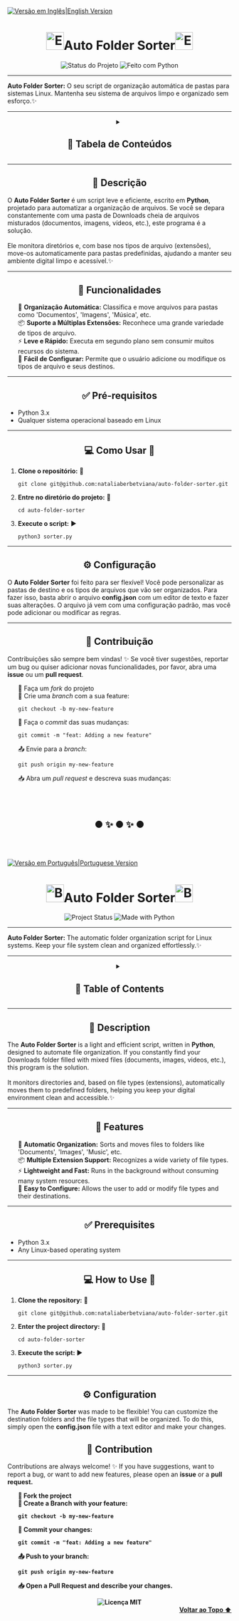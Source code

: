 <a id="top"></a>
<a href="#english-version">
    <img src="https://img.shields.io/badge/read%20in-English-green?style=for-the-badge&logo=appveyor" alt="Versão em Inglês|English Version">
  </a>
<a id="portuguese-version"></a>
</div>

<div align="center">
<h1><img src="https://media.giphy.com/media/v1.Y2lkPTc5MGI3NjExdzlzNDk1YzBmNXV5bW45b2c1aDZ3MnNla25xdnM5ZDJ3NXdnaDRkaiZlcD12MV9naWZzX3NlYXJjaCZjdD1n/3ohs4oWkzyVeVgTwKQ/giphy.gif" alt="Estrela Saltitante" width="40">Auto Folder Sorter<img src="https://media.giphy.com/media/v1.Y2lkPTc5MGI3NjExdzlzNDk1YzBmNXV5bW45b2c1aDZ3MnNla25xdnM5ZDJ3NXdnaDRkaiZlcD12MV9naWZzX3NlYXJjaCZjdD1n/3ohs4oWkzyVeVgTwKQ/giphy.gif" alt="Estrela Saltitante" width="40"></h1> 
</div>

<div align="center">
  <img src="https://img.shields.io/badge/status-Em%20desenvolvimento-orange?style=for-the-badge" alt="Status do Projeto">
  <img src="https://img.shields.io/badge/Feito%20com-Python-1f425f.svg?style=for-the-badge" alt="Feito com Python">
</div>

---

**Auto Folder Sorter:** O seu script de organização automática de pastas para sistemas Linux. Mantenha seu sistema de arquivos limpo e organizado sem esforço.✨

---

<div align="center">
  <details>
    <summary><h2>📑 Tabela de Conteúdos</h2></summary>
    <ul style="list-style-type:none;">
      <li><a href="#descrição">Descrição</a> 📝</li>
      <li><a href="#funcionalidades">Funcionalidades</a> 🚀</li>
      <li><a href="#pré-requisitos">Pré-requisitos</a> ✅</li>
      <li><a href="#como-usar">Como Usar</a> 💻</li>
      <li><a href="#configuração">Configuração</a> ⚙️</li>
      <li><a href="#contribuição">Contribuição</a> 🤝</li>
      <li><a href="#licença">Licença</a> 📄</li>
    </ul>
  </details>
</div>


---
<a id="descrição"></a>
<h2 align="center">📝 Descrição</h2>
O <strong>Auto Folder Sorter</strong> é um script leve e eficiente, escrito em <strong>Python</strong>, projetado para automatizar a organização de arquivos. Se você se depara constantemente com uma pasta de Downloads cheia de arquivos misturados (documentos, imagens, vídeos, etc.), este programa é a solução.
<br><br>
Ele monitora diretórios e, com base nos tipos de arquivo (extensões), move-os automaticamente para pastas predefinidas, ajudando a manter seu ambiente digital limpo e acessível.✨

---

<a id="funcionalidades"></a>
<h2 align="center">🚀 Funcionalidades</h2>
<ul style="list-style-type:none;">
  <li>🔄 <strong>Organização Automática:</strong> Classifica e move arquivos para pastas como 'Documentos', 'Imagens', 'Música', etc.</li>
  <li>📦 <strong>Suporte a Múltiplas Extensões:</strong> Reconhece uma grande variedade de tipos de arquivo.</li>
  <li>⚡ <strong>Leve e Rápido:</strong> Executa em segundo plano sem consumir muitos recursos do sistema.</li>
  <li>🔧 <strong>Fácil de Configurar:</strong> Permite que o usuário adicione ou modifique os tipos de arquivo e seus destinos.</li>
</ul>

---

<h2 align="center">✅  Pré-requisitos</h2> 
<a id="pré-requisitos"></a>
<a id="funcionalidades"></a>
<ul >
  <li>Python 3.x </li>
  <li>Qualquer sistema operacional baseado em Linux</li>
</ul>

---

<a id="como-usar"></a>
<h2 align="center">💻 Como Usar 🚀</h2>
<ol>
  <li><strong>Clone o repositório:</strong> 🚀
    <pre><code>git clone git@github.com:nataliaberbetviana/auto-folder-sorter.git</code></pre>
  </li>
  <li><strong>Entre no diretório do projeto:</strong> 📁
    <pre><code>cd auto-folder-sorter</code></pre>
  </li>
  <li><strong>Execute o script:</strong> ▶️
    <pre><code>python3 sorter.py</code></pre>
  </li>
</ol>

---

<a id="configuração"></a>
<h2 align="center">⚙️ Configuração</h2>
O <strong>Auto Folder Sorter</strong> foi feito para ser flexível! Você pode personalizar as pastas de destino e os tipos de arquivos que vão ser organizados. Para fazer isso, basta abrir o arquivo <strong>config.json</strong> com um editor de texto e fazer suas alterações.
O arquivo já vem com uma configuração padrão, mas você pode adicionar ou modificar as regras.

---

<a id="contribuição"></a>
<h2 align="center">🤝 Contribuição</h2>
Contribuições são sempre bem vindas! ✨ Se você tiver sugestões, reportar um bug ou quiser adicionar novas funcionalidades, por favor, abra uma <strong>issue</strong> ou um <strong>pull request</strong>.

<ul style="list-style-type:none;">
  <li>🍴 Faça um <em>fork</em> do projeto</li>
  <li>🌿 Crie uma <em>branch</em> com a sua feature:
    <pre><code>git checkout -b my-new-feature</code></pre>
  </li>
  <li>💾 Faça o <em>commit</em> das suas mudanças:
    <pre><code>git commit -m "feat: Adding a new feature"</code></pre>
  </li>
  <li>📤 Envie para a <em>branch</em>:
    <pre><code>git push origin my-new-feature</code></pre>
  </li>
  <li>📥 Abra um <em>pull request</em> e descreva suas mudanças:</li>
</ul>

<a id="english-version"></a>

<br><br>

<div align="center">
  <h2>● ✨ ● ✨ ●</h2>
</div>

<br><br>

<a href="#portuguese-version">
    <img src="https://img.shields.io/badge/leia%20em-Português-green?style=for-the-badge&logo=appveyor" alt="Versão em Português|Portuguese Version">
  </a>

<div align="center">
<h1><img src="https://media.giphy.com/media/v1.Y2lkPTc5MGI3NjExdzlzNDk1YzBmNXV5bW45b2c1aDZ3MnNla25xdnM5ZDJ3NXdnaDRkaiZlcD12MV9naWZzX3NlYXJjaCZjdD1n/3ohs4oWkzyVeVgTwKQ/giphy.gif" alt="Bouncing Star" width="40">Auto Folder Sorter<img src="https://media.giphy.com/media/v1.Y2lkPTc5MGI3NjExdzlzNDk1YzBmNXV5bW45b2c1aDZ3MnNla25xdnM5ZDJ3NXdnaDRkaiZlcD12MV9naWZzX3NlYXJjaCZjdD1n/3ohs4oWkzyVeVgTwKQ/giphy.gif" alt="Bouncing Star" width="40"></h1> 
</div>

<div align="center">
  <img src="https://img.shields.io/badge/status-In%20Development-orange?style=for-the-badge" alt="Project Status">
  <img src="https://img.shields.io/badge/Made%20with-Python-1f425f.svg?style=for-the-badge" alt="Made with Python">
</div>

---

**Auto Folder Sorter:** The automatic folder organization script for Linux systems. Keep your file system clean and organized effortlessly.✨

---

<div align="center">
  <details>
    <summary><h2>📑 Table of Contents</h2></summary>
    <ul style="list-style-type:none;">
      <li><a href="#description-en">Description</a> 📝</li>
      <li><a href="#features-en">Features</a> 🚀</li>
      <li><a href="#prerequisites-en">Prerequisites</a> ✅</li>
      <li><a href="#how-to-use-en">How to Use</a> 💻</li>
      <li><a href="#configuration-en">Configuration</a> ⚙️</li>
      <li><a href="#contribution-en">Contribution</a> 🤝</li>
      <li><a href="#license-en">License</a> 📄</li>
    </ul>
  </details>
</div>


---
<a id="description-en"></a>
<h2 align="center">📝 Description</h2>
The <strong>Auto Folder Sorter</strong> is a light and efficient script, written in <strong>Python</strong>, designed to automate file organization. If you constantly find your Downloads folder filled with mixed files (documents, images, videos, etc.), this program is the solution.
<br><br>
It monitors directories and, based on file types (extensions), automatically moves them to predefined folders, helping you keep your digital environment clean and accessible.✨

---

<a id="features-en"></a>
<h2 align="center">🚀 Features</h2>
<ul style="list-style-type:none;">
  <li>🔄 <strong>Automatic Organization:</strong> Sorts and moves files to folders like 'Documents', 'Images', 'Music', etc.</li>
  <li>📦 <strong>Multiple Extension Support:</strong> Recognizes a wide variety of file types.</li>
  <li>⚡ <strong>Lightweight and Fast:</strong> Runs in the background without consuming many system resources.</li>
  <li>🔧 <strong>Easy to Configure:</strong> Allows the user to add or modify file types and their destinations.</li>
</ul>

---

<a id="prerequisites-en"></a>
<h2 align="center">✅ Prerequisites</h2>
<ul>
  <li>Python 3.x </li>
  <li>Any Linux-based operating system</li>
</ul>

---

<a id="how-to-use-en"></a>
<h2 align="center">💻 How to Use 🚀</h2>
<ol>
  <li><strong>Clone the repository:</strong> 🚀
    <pre><code>git clone git@github.com:nataliaberbetviana/auto-folder-sorter.git</code></pre>
  </li>
  <li><strong>Enter the project directory:</strong> 📁
    <pre><code>cd auto-folder-sorter</code></pre>
  </li>
  <li><strong>Execute the script:</strong> ▶️
    <pre><code>python3 sorter.py</code></pre>
  </li>
</ol>

---

<a id="configuration-en"></a>
<h2 align="center">⚙️ Configuration</h2>
The <strong>Auto Folder Sorter</strong> was made to be flexible! You can customize the destination folders and the file types that will be organized. To do this, simply open the <strong>config.json</strong> file with a text editor and make your changes.

<a id="contribution-en"></a>
<h2 align="center">🤝 Contribution</h2>
Contributions are always welcome! ✨ If you have suggestions, want to report a bug, or want to add new features, please open an <strong>issue</strong> or a <strong>pull request<strong>.

<ul style="list-style-type:none;">
  <li>🍴 Fork the project</li>
  <li>🌿 Create a Branch with your feature:
    <pre><code>git checkout -b my-new-feature</code></pre>
  </li>
  <li>💾 Commit your changes:
    <pre><code>git commit -m "feat: Adding a new feature"</code></pre>
  </li>
  <li>📤 Push to your branch:
    <pre><code>git push origin my-new-feature</code></pre>
  </li>
  <li>📥 Open a Pull Request and describe your changes.</li>
</ul>

<a id="licença"></a>
<div align="center">
  <img src="https://img.shields.io/github/license/nataliaberbetviana/auto-folder-sorter?style=for-the-badge&color=brightgreen" alt="Licença MIT">
</div>
<div align="right">
  <a href="#top">Voltar ao Topo ⬆️</a>
</div>